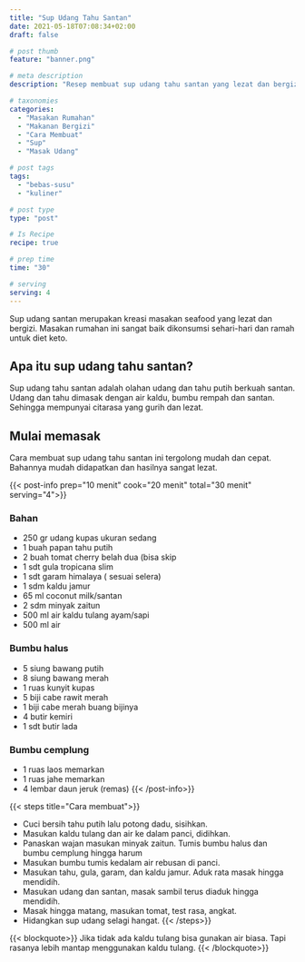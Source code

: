 ```yaml
---
title: "Sup Udang Tahu Santan"
date: 2021-05-18T07:08:34+02:00
draft: false

# post thumb
feature: "banner.png"

# meta description
description: "Resep membuat sup udang tahu santan yang lezat dan bergizi. Merupakan salah satu masakan rumahan yang sehat."

# taxonomies
categories:
  - "Masakan Rumahan"
  - "Makanan Bergizi"
  - "Cara Membuat"
  - "Sup"
  - "Masak Udang"

# post tags
tags:
  - "bebas-susu"
  - "kuliner"

# post type
type: "post"

# Is Recipe
recipe: true

# prep time
time: "30"

# serving
serving: 4
---
```

Sup udang santan merupakan kreasi masakan seafood yang lezat dan bergizi. Masakan rumahan ini sangat baik dikonsumsi sehari-hari dan ramah untuk diet keto.

## Apa itu sup udang tahu santan?

Sup udang tahu santan adalah olahan udang dan tahu putih berkuah santan. Udang dan tahu dimasak dengan air kaldu, bumbu rempah dan santan. Sehingga mempunyai citarasa yang gurih dan lezat.

## Mulai memasak

Cara membuat sup udang tahu santan ini tergolong mudah dan cepat. Bahannya mudah didapatkan dan hasilnya sangat lezat.

{{< post-info prep="10 menit" cook="20 menit" total="30 menit" serving="4">}}

### Bahan

-   250 gr udang kupas ukuran sedang
-   1 buah papan tahu putih
-   2 buah tomat cherry belah dua (bisa skip
-   1 sdt gula tropicana slim
-   1 sdt garam himalaya ( sesuai selera)
-   1 sdm kaldu jamur
-   65 ml coconut milk/santan
-   2 sdm minyak zaitun
-   500 ml air kaldu tulang ayam/sapi
-   500 ml air

### Bumbu halus

-   5 siung bawang putih
-   8 siung bawang merah
-   1 ruas kunyit kupas
-   5 biji cabe rawit merah
-   1 biji cabe merah buang bijinya
-   4 butir kemiri
-   1 sdt butir lada

### Bumbu cemplung

-   1 ruas laos memarkan
-   1 ruas jahe memarkan
-   4 lembar daun jeruk (remas)
{{< /post-info>}}

{{< steps title="Cara membuat">}}
-   Cuci bersih tahu putih lalu potong dadu, sisihkan.
-   Masukan kaldu tulang dan air ke dalam panci, didihkan.
-   Panaskan wajan masukan minyak zaitun. Tumis bumbu halus dan bumbu cemplung hingga harum
-   Masukan bumbu tumis kedalam air rebusan di panci.
-   Masukan tahu, gula, garam, dan kaldu jamur. Aduk rata masak hingga mendidih.
-   Masukan udang dan santan, masak sambil terus diaduk hingga mendidih.
-   Masak hingga matang, masukan tomat, test rasa, angkat.
-   Hidangkan sup udang selagi hangat.
{{< /steps>}}

{{< blockquote>}}
Jika tidak ada kaldu tulang bisa gunakan air biasa. Tapi rasanya lebih mantap menggunakan kaldu tulang.
{{< /blockquote>}}